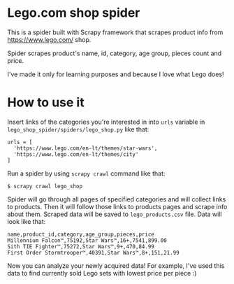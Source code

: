 # Lego.com shop spider

This is a spider built with Scrapy framework that scrapes product info from https://www.lego.com/ shop.

Spider scrapes product's name, id, category, age group, pieces count and price.

I've made it only for learning purposes and because I love what Lego does!

# How to use it

Insert links of the categories you're interested in into `urls` variable in `lego_shop_spider/spiders/lego_shop.py` like that:
```
urls = [
  'https://www.lego.com/en-lt/themes/star-wars',
  'https://www.lego.com/en-lt/themes/city'
]
```
Run a spider by using `scrapy crawl` command like that:
```
$ scrapy crawl lego_shop
```
Spider will go through all pages of specified categories and will collect links to products. Then it will follow those links to products pages and scrape info about them. Scraped data will be saved to `lego_products.csv` file. Data will look like that:
```
name,product_id,category,age_group,pieces,price
Millennium Falcon™,75192,Star Wars™,16+,7541,899.00
Sith TIE Fighter™,75272,Star Wars™,9+,470,84.99
First Order Stormtrooper™,40391,Star Wars™,8+,151,21.99
```
Now you can analyze your newly acquired data! For example, I've used this data to find currently sold Lego sets with lowest price per piece :)
